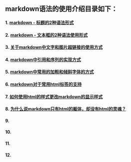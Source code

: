 ## markdown语法的使用介绍目录如下：
#### 1. [markdown - 标题的2种语法形式](https://github.com/DearZh/markdown/blob/master/markdown%E6%A0%87%E9%A2%98%E7%9A%84%E4%BD%BF%E7%94%A8%E4%BB%8B%E7%BB%8D.md)<br/>
#### 2. [markdown - 文本框的2种语法使用形式]()<br/>
#### 3. [关于markdown中文字和图片超链接的使用方式]()<br/>
#### 4. [markdown中引用和序列的实现方式]()<br/>
#### 5. [markdown中常用的加粗和倾斜字体的方式]()<br/>
#### 6. [markdown对于常用html标签的支持]()<br/>
#### 7. [如何使用html的样式更改markdown的显示样式]()<br/>
#### 8. [为什么说markdown只有html的躯体，却没有html的灵魂？]()<br/>
#### 9. <br/>
#### 10.<br/>
#### 11.<br/>
#### 12.<br/>

